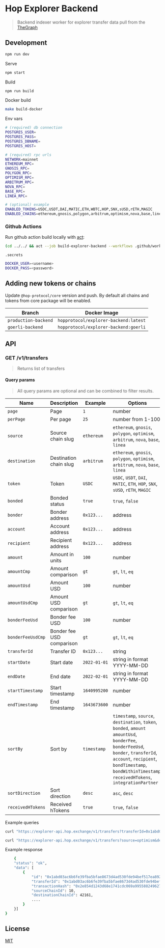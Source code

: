 # Hop Explorer Backend

> Backend indexer worker for explorer transfer data pull from the [TheGraph](https://thegraph.com/)

## Development

```sh
npm run dev
```

Serve

```sh
npm start
```

Build

```sh
npm run build
```

Docker build

```sh
make build-docker
```

Env vars

```sh
# (required) db connection
POSTGRES_USER=
POSTGRES_PASS=
POSTGRES_DBNAME=
POSTGRES_HOST=

# (required) rpc urls
NETWORK=mainnet
ETHEREUM_RPC=
GNOSIS_RPC=
POLYGON_RPC=
OPTIMISM_RPC=
ARBITRUM_RPC=
NOVA_RPC=
BASE_RPC=
LINEA_RPC=

# (optional) example
ENABLED_TOKENS=USDC,USDT,DAI,MATIC,ETH,WBTC,HOP,SNX,sUSD,rETH,MAGIC
ENABLED_CHAINS=ethereum,gnosis,polygon,arbitrum,optimism,nova,base,linea
```

### Github Actions

Run github action build locally with [act](https://github.com/nektos/act):

```sh
(cd ../../ && act --job build-explorer-backend --workflows .github/workflows/hop_explorer_backend.yml --secret-file=.secrets --verbose)
```

`.secrets`

```sh
DOCKER_USER=<username>
DOCKER_PASS=<password>
```

## Adding new tokens or chains

Update `@hop-protocol/core` version and push. By default all chains and tokens from core package will be enabled.

| Branch               | Docker Image
| ------------         | -------------------------------------
| `production-backend` | `hopprotocol/explorer-backend:latest`
| `goerli-backend`     | `hopprotocol/explorer-backend:goerli`

## API

### GET /v1/transfers

> Returns list of transfers

#### Query params

> All query params are optional and can be combined to filter results.

| Name | Description | Example | Options |
| ---- | ----------- | ------- | ------- |
| `page` | Page | `1` | number |
| `perPage` | Per page | `25` | number from 1-100 |
| `source` | Source chain slug | `ethereum` | `ethereum`, `gnosis`, `polygon`, `optimism`, `arbitrum`, `nova`, `base`, `linea` |
| `destination` | Destination chain slug | `arbitrum` | `ethereum`, `gnosis`, `polygon`, `optimism`, `arbitrum`, `nova`, `base`, `linea` |
| `token` | Token | `USDC` | `USDC`, `USDT`, `DAI`, `MATIC`, `ETH`, `HOP`, `SNX`, `sUSD`, `rETH`, `MAGIC` |
| `bonded` | Bonded status | `true` | `true`, `false` |
| `bonder` | Bonder address | `0x123...` | address |
| `account` | Account address | `0x123...` | address |
| `recipient` | Recipient address | `0x123...` | address |
| `amount` | Amount in units | `100` | number |
| `amountCmp` | Amount comparison | `gt` | `gt`, `lt`, `eq` |
| `amountUsd` | Amount USD | `100` | number |
| `amountUsdCmp` | Amount USD comparison | `gt` | `gt`, `lt`, `eq` |
| `bonderFeeUsd` | Bonder fee USD | `100` | number
| `bonderFeeUsdCmp` | Bonder fee USD comparison | `gt` | `gt`, `lt`, `eq` |
| `transferId` | Transfer ID | `0x123...` | string |
| `startDate` | Start date | `2022-01-01` | string in format YYYY-MM-DD |
| `endDate` | End date | `2022-02-01` | string in format YYYY-MM-DD |
| `startTimestamp` | Start timestamp | `1640995200` | number |
| `endTimestamp` | End timestamp | `1643673600` | number |
| `sortBy` | Sort by | `timestamp` | `timestamp`, `source`, `destination`, `token`, `bonded`, `amount` `amountUsd`, `bonderFee`, `bonderFeeUsd`, `bonder`, `transferId`, `account`, `recipient`, `bondTimestamp`, `bondWithinTimestamp`, `receivedHTokens`, `integrationPartner` |
| `sortDirection` | Sort direction | `desc` | `asc`, `desc` |
| `receivedHTokens` | Received hTokens | `true` | `true`, `false` |

Example queries

```sh
curl "https://explorer-api.hop.exchange/v1/transfers?transferId=0x1abd03ac6b6fe39fba5bfae8673d4ad530fde94bef517ea892abffeb09a35e31"
```

```sh
curl "https://explorer-api.hop.exchange/v1/transfers?source=optimism&destination=arbitrum&token=ETH&amount=20&amountCmp=gt&startDate=2022-01-30&endDate=2022-01-31"
```

Example response

```sh
    {
    "status": "ok",
    "data": [
        {
            "id": "0x1abd03ac6b6fe39fba5bfae8673d4ad530fde94bef517ea892abffeb09a35e31",
            "transferId": "0x1abd03ac6b6fe39fba5bfae8673d4ad530fde94bef517ea892abffeb09a35e31",
            "transactionHash": "0x2e854d1243d68e1741cdc069a995588249627f64c4e6df6c6ab6e79616894054",
            "sourceChainId": 10,
            "destinationChainId": 42161,
            ....
        }
    }]
}
```

## License

[MIT](LICENSE)
